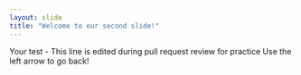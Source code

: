```yaml
---
layout: slide
title: "Welcome to our second slide!"
---
```

Your test - This line is edited during pull request review for practice
Use the left arrow to go back!
